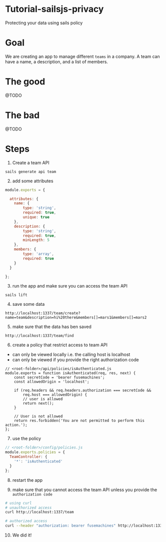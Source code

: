 # Tutorial-sailsjs-privacy

Protecting your data using sails policy

# Goal
We are creating an app to manage different `teams` in a company.
A team can have a name, a description, and a list of members.

# The good
@TODO

# The bad
@TODO


# Steps
1. Create a team API
```
sails generate api team
```

2. add some attributes
```javascript
module.exports = {

  attributes: {
  	name: {
    	type: 'string',
        required: true,
    	unique: true
  	},
  	description: {
  		type: 'string',
        required: true,
      	minLength: 5
  	},
  	members: {
  		type: 'array',
        required: true
  	}
  }

};
```

3. run the app and make sure you can access the team API
```
sails lift
```

4. save some data 
```
http://localhost:1337/team/create?name=team&description=hi%20there&members[]=mars1&members[]=mars2
```

5. make sure that the data has ben saved
```
http://localhost:1337/team/find
```

6. create a policy that restrict access to team API
 * can only be viewed locally i.e. the calling host is localhost
 * can only be viewed if you provide the right authorization code
```
// <root-folder>/api/policies/isAuthenticated.js
module.exports = function isAuthenticated(req, res, next) {
	const secretCode = 'bearer fusemachines';
	const allowedOrigin = 'localhost';

	if (req.headers && req.headers.authorization === secretCode &&
	    req.host === allowedOrigin) {
	    // user is allowed
    	return next();
	}

	// User is not allowed
	return res.forbidden('You are not permitted to perform this action.');
};
```
7. use the policy
```javascript
// <root-folder>/config/policies.js
module.exports.policies = {
  TeamController: {
    '*': 'isAuthenticated'
  }
};
```
8. restart the app

9. make sure that you cannot access the team API unless you provide the `authorization code`
```bash
# using curl
# unauthorized access
curl http://localhost:1337/team

# authorized access
curl --header "authorization: bearer fusemachines" http://localhost:1337/team
```

10. We did it!
